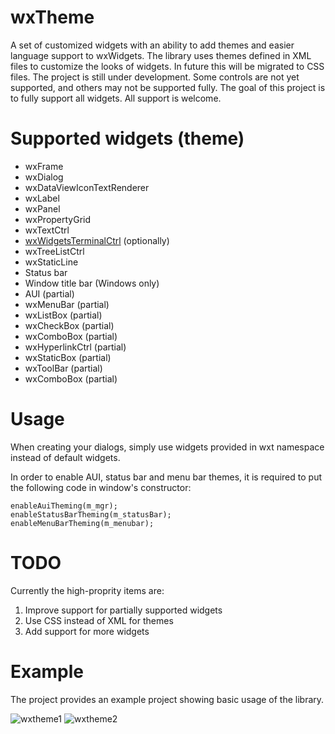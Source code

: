 wxTheme
=====
A set of customized widgets with an ability to add themes and easier language support to wxWidgets.
The library uses themes defined in XML files to customize the looks of widgets. In future this will be migrated to CSS files.
The project is still under development. Some controls are not yet supported, and others may not be supported fully. The goal of this project is to fully support all widgets. All support is welcome.

Supported widgets (theme)
=====
- wxFrame
- wxDialog
- wxDataViewIconTextRenderer
- wxLabel
- wxPanel
- wxPropertyGrid
- wxTextCtrl
- [wxWidgetsTerminalCtrl](https://github.com/rwypior/wxWidgetsTerminalCtrl) (optionally)
- wxTreeListCtrl
- wxStaticLine
- Status bar
- Window title bar (Windows only)
- AUI (partial)
- wxMenuBar (partial)
- wxListBox (partial)
- wxCheckBox (partial)
- wxComboBox (partial)
- wxHyperlinkCtrl (partial)
- wxStaticBox (partial)
- wxToolBar (partial)
- wxComboBox (partial)

Usage
=====
When creating your dialogs, simply use widgets provided in wxt namespace instead of default widgets.

In order to enable AUI, status bar and menu bar themes, it is required to put the following code in window's constructor:

```
enableAuiTheming(m_mgr);
enableStatusBarTheming(m_statusBar);
enableMenuBarTheming(m_menubar);
```

TODO
=====
Currently the high-proprity items are:
1. Improve support for partially supported widgets
2. Use CSS instead of XML for themes
3. Add support for more widgets

Example
=====
The project provides an example project showing basic usage of the library.

![wxtheme1](https://github.com/user-attachments/assets/815cf1dd-a838-4c0c-b45e-0a9e834ceec6)
![wxtheme2](https://github.com/user-attachments/assets/6acfa887-d427-4be5-a178-adb97f1fc361)

